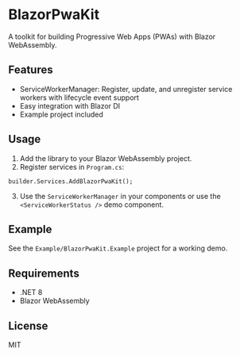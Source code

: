 # BlazorPwaKit

A toolkit for building Progressive Web Apps (PWAs) with Blazor WebAssembly.

## Features
- ServiceWorkerManager: Register, update, and unregister service workers with lifecycle event support
- Easy integration with Blazor DI
- Example project included

## Usage
1. Add the library to your Blazor WebAssembly project.
2. Register services in `Program.cs`:

```
builder.Services.AddBlazorPwaKit();
```

3. Use the `ServiceWorkerManager` in your components or use the `<ServiceWorkerStatus />` demo component.

## Example
See the `Example/BlazorPwaKit.Example` project for a working demo.

## Requirements
- .NET 8
- Blazor WebAssembly

## License
MIT
